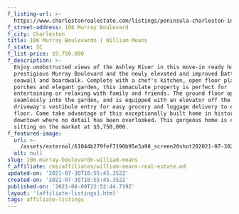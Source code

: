 ```yaml
---
f_listing-url: >-
  https://www.charlestonrealestate.com/listings/peninsula-charleston-inside-of-crosstown/south-of-broad/wm/106-murray-boulevard/21006777.html
f_street-address: 106 Murray Boulevard
f_city: Charleston
title: 106 Murray Boulevardn | William Means
f_state: SC
f_list-price: $5,750,000
f_description: >-
  Enjoy unobstructed views of the Ashley River in this move-in ready home on
  prestigious Murray Boulevard and the newly elevated and improved Battery
  seawall and boardwalk. Complete with a chef's kitchen, open floor plan, breezy
  porches and elegant garden, this immaculate property is perfect for
  entertaining or relaxing with family and friends. The ground floor opens
  seamlessly into the garden, and is equipped with an elevator off the
  driveway's vestibule entry for easy grocery and luggage delivery to each
  floor. Come take advantage of this exceptionally built home in historic
  downtown where no detail has been overlooked. This gorgeous home is currently
  sitting on the market at $5,750,000.
f_featured-image:
  url: >-
    /assets/external/61044b279fef7190b95e3a98_screen20shot202021-07-3020at201.55.32%20PM.png
  alt: null
slug: 106-murray-boulevardn-william-means
f_affiliate: cms/affiliates/william-means-real-estate.md
updated-on: '2021-07-30T18:55:45.352Z'
created-on: '2021-07-30T18:55:45.352Z'
published-on: '2021-08-09T22:52:44.719Z'
layout: '[affiliate-listings].html'
tags: affiliate-listings
---
```



